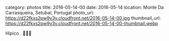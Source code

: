 category: photos 
title: 2016-05-14-00
date: 2016-05-14
location: Monte Da Carrasqueira, Setubal, Portugal
photo_url: https://d22fkxs2pw9y3y.cloudfront.net/2016-05-14-00.jpg
thumbnail_url: https://d22fkxs2pw9y3y.cloudfront.net/2016-05-14-00-thumbnail.webp

Hípico . 🐎🐴🐗   